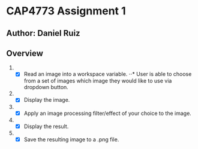 # CAP4773 Assignment 1
## Author: Daniel Ruiz

## Overview
1. - [X] Read an image into a workspace variable.
⋅⋅* User is able to choose from a set of images which image they would like to use via dropdown button.
2. - [X] Display the image.
3. - [X] Apply an image processing filter/effect of your choice to the image.
4.  - [X] Display the result.
5. - [X] Save the resulting image to a .png file.

